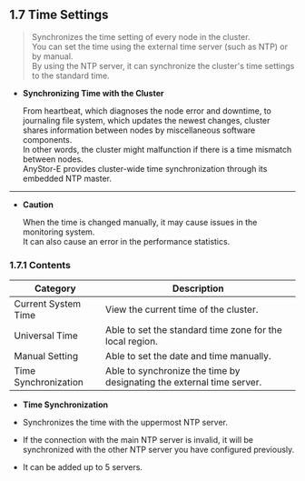 ## 1.7 Time Settings

> Synchronizes the time setting of every node in the cluster.  
> You can set the time using the external time server (such as NTP) or by manual.  
> By using the NTP server, it can synchronize the cluster's time settings to the standard time.  

+ **Synchronizing Time with the Cluster**

    From heartbeat, which diagnoses the node error and downtime, to journaling file system, which updates the newest changes,
    cluster shares information between nodes by miscellaneous software components.   
    In other words, the cluster might malfunction if there is a time mismatch between nodes.    
    AnyStor-E provides cluster-wide time synchronization through its embedded NTP master.   

 ---
- **Caution**

    When the time is changed manually, it may cause issues in the monitoring system.    
    It can also cause an error in the performance statistics.

### 1.7.1 Contents

|Category            |Description|
|----            |----|
|Current System Time|View the current time of the cluster.|
|Universal Time     |Able to set the standard time zone for the local region.|
|Manual Setting       |Able to set the date and time manually.|
|Time Synchronization     |Able to synchronize the time by designating the external time server.|

* **Time Synchronization**

 * Synchronizes the time with the uppermost NTP server.
 * If the connection with the main NTP server is invalid, it will be synchronized with the other NTP server you have configured previously.
 * It can be added up to 5 servers.

